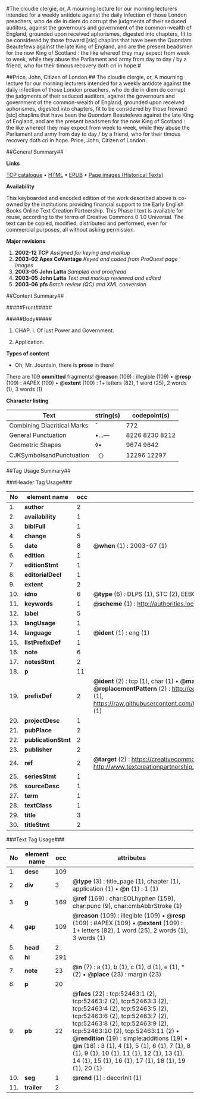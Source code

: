 #The cloudie clergie, or, A mourning lecture for our morning lecturers intended for a weekly antidote against the daily infection of those London preachers, who de die in diem do corrupt the judgments of their seduced auditors, against the governours and government of the common-wealth of England, grounded upon received aphorismes, digested into chapters, fit to be considered by those froward [sic] chaplins that have been the Quondam Beautefews against the late King of England, and are the present beadsmen for the now King of Scotland : the like whereof they may expect from week to week, while they abuse the Parliament and army from day to day / by a friend, who for their timous recovery doth cri in hope.#

##Price, John, Citizen of London.##
The cloudie clergie, or, A mourning lecture for our morning lecturers intended for a weekly antidote against the daily infection of those London preachers, who de die in diem do corrupt the judgments of their seduced auditors, against the governours and government of the common-wealth of England, grounded upon received aphorismes, digested into chapters, fit to be considered by those froward [sic] chaplins that have been the Quondam Beautefews against the late King of England, and are the present beadsmen for the now King of Scotland : the like whereof they may expect from week to week, while they abuse the Parliament and army from day to day / by a friend, who for their timous recovery doth cri in hope.
Price, John, Citizen of London.

##General Summary##

**Links**

[TCP catalogue](http://www.ota.ox.ac.uk/tcp/)  • 
[HTML](http://tei.it.ox.ac.uk/tcp/Texts-HTML/free/A55/A55779.html)  • 
[EPUB](http://tei.it.ox.ac.uk/tcp/Texts-EPUB/free/A55/A55779.epub) • 
[Page images (Historical Texts)](https://data.historicaltexts.jisc.ac.uk/view?pubId=eebo-12013007e&pageId=eebo-12013007e-52463-1)

**Availability**

This keyboarded and encoded edition of the
	       work described above is co-owned by the institutions
	       providing financial support to the Early English Books
	       Online Text Creation Partnership. This Phase I text is
	       available for reuse, according to the terms of Creative
	       Commons 0 1.0 Universal. The text can be copied,
	       modified, distributed and performed, even for
	       commercial purposes, all without asking permission.

**Major revisions**

1. __2002-12__ __TCP__ *Assigned for keying and markup*
1. __2003-02__ __Apex CoVantage__ *Keyed and coded from ProQuest page images*
1. __2003-05__ __John Latta__ *Sampled and proofread*
1. __2003-05__ __John Latta__ *Text and markup reviewed and edited*
1. __2003-06__ __pfs__ *Batch review (QC) and XML conversion*

##Content Summary##

#####Front#####

#####Body#####

1. CHAP. I. Of Iust Power and Government.

1. Application.

**Types of content**

  * Oh, Mr. Jourdain, there is **prose** in there!

There are 109 **ommitted** fragments! 
 @__reason__ (109) : illegible (109)  •  @__resp__ (109) : #APEX (109)  •  @__extent__ (109) : 1+ letters (82), 1 word (25), 2 words (1), 3 words (1)

**Character listing**


|Text|string(s)|codepoint(s)|
|---|---|---|
|Combining             Diacritical Marks|̄|772|
|General Punctuation|•…—|8226 8230 8212|
|Geometric Shapes|◊▪|9674 9642|
|CJKSymbolsandPunctuation|〈〉|12296 12297|

##Tag Usage Summary##

###Header Tag Usage###

|No|element name|occ|attributes|
|---|---|---|---|
|1.|__author__|2||
|2.|__availability__|1||
|3.|__biblFull__|1||
|4.|__change__|5||
|5.|__date__|8| @__when__ (1) : 2003-07 (1)|
|6.|__edition__|1||
|7.|__editionStmt__|1||
|8.|__editorialDecl__|1||
|9.|__extent__|2||
|10.|__idno__|6| @__type__ (6) : DLPS (1), STC (2), EEBO-CITATION (1), OCLC (1), VID (1)|
|11.|__keywords__|1| @__scheme__ (1) : http://authorities.loc.gov/ (1)|
|12.|__label__|5||
|13.|__langUsage__|1||
|14.|__language__|1| @__ident__ (1) : eng (1)|
|15.|__listPrefixDef__|1||
|16.|__note__|6||
|17.|__notesStmt__|2||
|18.|__p__|11||
|19.|__prefixDef__|2| @__ident__ (2) : tcp (1), char (1)  •  @__matchPattern__ (2) : ([0-9\-]+):([0-9IVX]+) (1), (.+) (1)  •  @__replacementPattern__ (2) : http://eebo.chadwyck.com/downloadtiff?vid=$1&page=$2 (1), https://raw.githubusercontent.com/textcreationpartnership/Texts/master/tcpchars.xml#$1 (1)|
|20.|__projectDesc__|1||
|21.|__pubPlace__|2||
|22.|__publicationStmt__|2||
|23.|__publisher__|2||
|24.|__ref__|2| @__target__ (2) : https://creativecommons.org/publicdomain/zero/1.0/ (1), http://www.textcreationpartnership.org/docs/. (1)|
|25.|__seriesStmt__|1||
|26.|__sourceDesc__|1||
|27.|__term__|1||
|28.|__textClass__|1||
|29.|__title__|3||
|30.|__titleStmt__|2||


###Text Tag Usage###

|No|element name|occ|attributes|
|---|---|---|---|
|1.|__desc__|109||
|2.|__div__|3| @__type__ (3) : title_page (1), chapter (1), application (1)  •  @__n__ (1) : 1 (1)|
|3.|__g__|169| @__ref__ (169) : char:EOLhyphen (159), char:punc (9), char:cmbAbbrStroke (1)|
|4.|__gap__|109| @__reason__ (109) : illegible (109)  •  @__resp__ (109) : #APEX (109)  •  @__extent__ (109) : 1+ letters (82), 1 word (25), 2 words (1), 3 words (1)|
|5.|__head__|2||
|6.|__hi__|291||
|7.|__note__|23| @__n__ (7) : a (1), b (1), c (1), d (1), e (1), * (2)  •  @__place__ (23) : margin (23)|
|8.|__p__|20||
|9.|__pb__|22| @__facs__ (22) : tcp:52463:1 (2), tcp:52463:2 (2), tcp:52463:3 (2), tcp:52463:4 (2), tcp:52463:5 (2), tcp:52463:6 (2), tcp:52463:7 (2), tcp:52463:8 (2), tcp:52463:9 (2), tcp:52463:10 (2), tcp:52463:11 (2)  •  @__rendition__ (19) : simple:additions (19)  •  @__n__ (18) : 3 (1), 4 (1), 5 (1), 6 (1), 7 (1), 8 (1), 9 (1), 10 (1), 11 (1), 12 (1), 13 (1), 14 (1), 15 (1), 16 (1), 17 (1), 18 (1), 19 (1), 20 (1)|
|10.|__seg__|1| @__rend__ (1) : decorInit (1)|
|11.|__trailer__|2||
